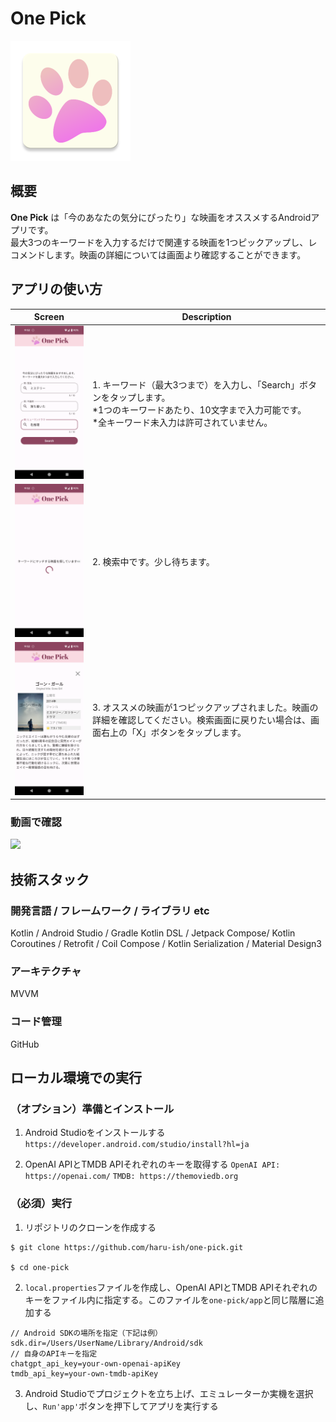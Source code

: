 # One Pick
![OnePick-Logo](https://github.com/haru-ish/one-pick/blob/main/app/src/main/res/mipmap-xxxhdpi/ic_launcher.webp)

## 概要
**One Pick** は「今のあなたの気分にぴったり」な映画をオススメするAndroidアプリです。<br>
最大3つのキーワードを入力するだけで関連する映画を1つピックアップし、レコメンドします。映画の詳細については画面より確認することができます。

## アプリの使い方
| Screen | Description |
|---|---|
|<img src="https://github.com/haru-ish/one-pick/blob/main/app/src/main/res/image/Screenshot_howto_1.png" width="240"/>|1. キーワード（最大3つまで）を入力し、「Search」ボタンをタップします。<br>*1つのキーワードあたり、10文字まで入力可能です。<br>*全キーワード未入力は許可されていません。|
|<img src="https://github.com/haru-ish/one-pick/blob/main/app/src/main/res/image/Screenshot_howto_2.png" width="240" />|2. 検索中です。少し待ちます。|
|<img src="https://github.com/haru-ish/one-pick/blob/main/app/src/main/res/image/Screenshot_howto_3.png" width="240" />|3. オススメの映画が1つピックアップされました。映画の詳細を確認してください。検索画面に戻りたい場合は、画面右上の「X」ボタンをタップします。|

### 動画で確認
<img src="https://github.com/haru-ish/one-pick/blob/main/app/src/main/res/image/howto.mp4" width="240" />

## 技術スタック
### 開発言語 / フレームワーク / ライブラリ etc
Kotlin / Android Studio / Gradle Kotlin DSL / Jetpack Compose/ Kotlin Coroutines / Retrofit / Coil Compose / Kotlin Serialization / Material Design3
### アーキテクチャ
MVVM
### コード管理
GitHub

## ローカル環境での実行
### （オプション）準備とインストール
1. Android Studioをインストールする
`https://developer.android.com/studio/install?hl=ja`

2. OpenAI APIとTMDB APIそれぞれのキーを取得する
`OpenAI API: https://openai.com/`
`TMDB: https://themoviedb.org`

### （必須）実行
1. リポジトリのクローンを作成する
```shell
$ git clone https://github.com/haru-ish/one-pick.git
  
$ cd one-pick
```
2. `local.properties`ファイルを作成し、OpenAI APIとTMDB APIそれぞれのキーをファイル内に指定する。このファイルを`one-pick/app`と同じ階層に追加する
```local.properties
// Android SDKの場所を指定（下記は例）
sdk.dir=/Users/UserName/Library/Android/sdk
// 自身のAPIキーを指定
chatgpt_api_key=your-own-openai-apiKey
tmdb_api_key=your-own-tmdb-apiKey
```
3. Android Studioでプロジェクトを立ち上げ、エミュレーターか実機を選択し、`Run'app'`ボタンを押下してアプリを実行する